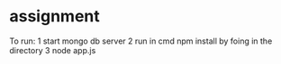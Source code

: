 # assignment
To run: 
1 start mongo db server
2 run in cmd npm install by foing in the directory
3 node app.js
